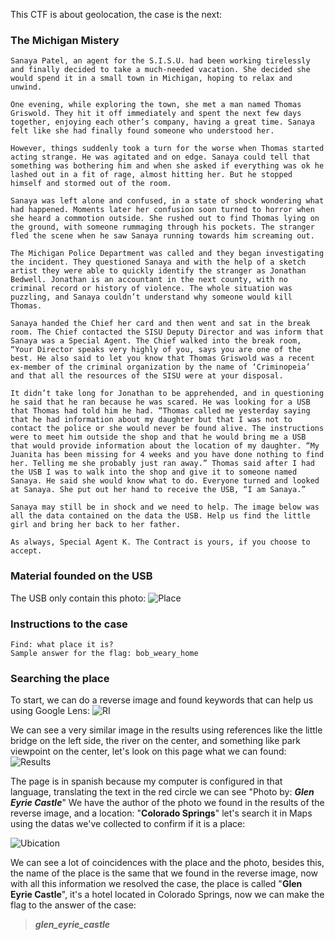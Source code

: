 This CTF is about geolocation, the case is the next:

### The Michigan Mistery

```
Sanaya Patel, an agent for the S.I.S.U. had been working tirelessly and finally decided to take a much-needed vacation. She decided she would spend it in a small town in Michigan, hoping to relax and unwind.

One evening, while exploring the town, she met a man named Thomas Griswold. They hit it off immediately and spent the next few days together, enjoying each other’s company, having a great time. Sanaya felt like she had finally found someone who understood her.

However, things suddenly took a turn for the worse when Thomas started acting strange. He was agitated and on edge. Sanaya could tell that something was bothering him and when she asked if everything was ok he lashed out in a fit of rage, almost hitting her. But he stopped himself and stormed out of the room.

Sanaya was left alone and confused, in a state of shock wondering what had happened. Moments later her confusion soon turned to horror when she heard a commotion outside. She rushed out to find Thomas lying on the ground, with someone rummaging through his pockets. The stranger fled the scene when he saw Sanaya running towards him screaming out.

The Michigan Police Department was called and they began investigating the incident. They questioned Sanaya and with the help of a sketch artist they were able to quickly identify the stranger as Jonathan Bedwell. Jonathan is an accountant in the next county, with no criminal record or history of violence. The whole situation was puzzling, and Sanaya couldn’t understand why someone would kill Thomas.

Sanaya handed the Chief her card and then went and sat in the break room. The Chief contacted the SISU Deputy Director and was inform that Sanaya was a Special Agent. The Chief walked into the break room, “Your Director speaks very highly of you, says you are one of the best. He also said to let you know that Thomas Griswold was a recent ex-member of the criminal organization by the name of ‘Criminopeia’ and that all the resources of the SISU were at your disposal.

It didn’t take long for Jonathan to be apprehended, and in questioning he said that he ran because he was scared. He was looking for a USB that Thomas had told him he had. “Thomas called me yesterday saying that he had information about my daughter but that I was not to contact the police or she would never be found alive. The instructions were to meet him outside the shop and that he would bring me a USB that would provide information about the location of my daughter. “My Juanita has been missing for 4 weeks and you have done nothing to find her. Telling me she probably just ran away.” Thomas said after I had the USB I was to walk into the shop and give it to someone named Sanaya. He said she would know what to do. Everyone turned and looked at Sanaya. She put out her hand to receive the USB, “I am Sanaya.”

Sanaya may still be in shock and we need to help. The image below was all the data contained on the data the USB. Help us find the little girl and bring her back to her father.

As always, Special Agent K. The Contract is yours, if you choose to accept.
```

### Material founded on the USB

The USB only contain this photo:
![Place](https://github.com/user-attachments/assets/657619e7-3cec-4810-8d44-f163c505c9a9)


### Instructions to the case

```
Find: what place it is?
Sample answer for the flag: bob_weary_home
```

### Searching the place

To start, we can do a reverse image and found keywords that can help us using Google Lens:
![RI](https://github.com/user-attachments/assets/2dc18851-176e-43c8-a6f5-c45a6581a05d)

We can see a very similar image in the results using references like the little bridge on the left side, the river on the center, and something like park viewpoint on the center, let's look on this page what we can found:
![Results](https://github.com/user-attachments/assets/b0da97e1-2f72-4994-940d-e7f43dca2b1f)

The page is in spanish because my computer is configured in that language, translating the text in the red circle we can see "Photo by: **_Glen Eyrie Castle_**"
We have the author of the photo we found in the results of the reverse image, and a location: "**Colorado Springs**" let's search it in Maps using the datas we've collected to confirm if it is a place:

![Ubication](https://github.com/user-attachments/assets/bc7a1f8c-1a69-4073-84ba-a525c9ae7d46)

We can see a lot of coincidences with the place and the photo, besides this, the name of the place is the same that we found in the reverse image, now with all this information we resolved the case, the place is called "**Glen Eyrie Castle**",
it's a hotel located in Colorado Springs, now we can make the flag to the answer of the case:

> **_glen_eyrie_castle_**
